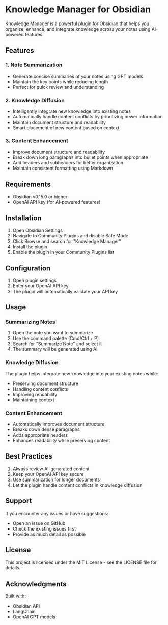# Knowledge Manager for Obsidian

Knowledge Manager is a powerful plugin for Obsidian that helps you organize, enhance, and integrate knowledge across your notes using AI-powered features.

## Features

### 1. Note Summarization
- Generate concise summaries of your notes using GPT models
- Maintain the key points while reducing length
- Perfect for quick review and understanding

### 2. Knowledge Diffusion
- Intelligently integrate new knowledge into existing notes
- Automatically handle content conflicts by prioritizing newer information
- Maintain document structure and readability
- Smart placement of new content based on context

### 3. Content Enhancement
- Improve document structure and readability
- Break down long paragraphs into bullet points when appropriate
- Add headers and subheaders for better organization
- Maintain consistent formatting using Markdown

## Requirements

- Obsidian v0.15.0 or higher
- OpenAI API key (for AI-powered features)

## Installation

1. Open Obsidian Settings
2. Navigate to Community Plugins and disable Safe Mode
3. Click Browse and search for "Knowledge Manager"
4. Install the plugin
5. Enable the plugin in your Community Plugins list

## Configuration

1. Open plugin settings
2. Enter your OpenAI API key
3. The plugin will automatically validate your API key

## Usage

### Summarizing Notes
1. Open the note you want to summarize
2. Use the command palette (Cmd/Ctrl + P)
3. Search for "Summarize Note" and select it
4. The summary will be generated using AI

### Knowledge Diffusion
The plugin helps integrate new knowledge into your existing notes while:
- Preserving document structure
- Handling content conflicts
- Improving readability
- Maintaining context

### Content Enhancement
- Automatically improves document structure
- Breaks down dense paragraphs
- Adds appropriate headers
- Enhances readability while preserving content

## Best Practices

1. Always review AI-generated content
2. Keep your OpenAI API key secure
3. Use summarization for longer documents
4. Let the plugin handle content conflicts in knowledge diffusion

## Support

If you encounter any issues or have suggestions:
- Open an issue on GitHub
- Check the existing issues first
- Provide as much detail as possible

## License

This project is licensed under the MIT License - see the LICENSE file for details.

## Acknowledgments

Built with:
- Obsidian API
- LangChain
- OpenAI GPT models
